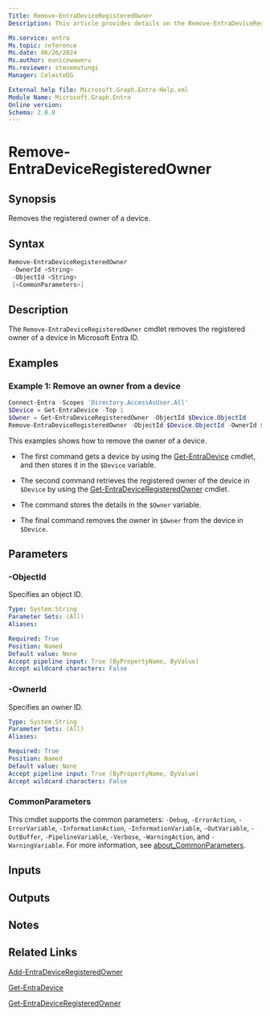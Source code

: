 ```yaml
---
Title: Remove-EntraDeviceRegisteredOwner
Description: This article provides details on the Remove-EntraDeviceRegisteredOwner command.

Ms.service: entra
Ms.topic: reference
Ms.date: 06/26/2024
Ms.author: eunicewaweru
Ms.reviewer: stevemutungi
Manager: CelesteDG

External help file: Microsoft.Graph.Entra-Help.xml
Module Name: Microsoft.Graph.Entra
Online version:
Schema: 2.0.0
---
```


# Remove-EntraDeviceRegisteredOwner

## Synopsis

Removes the registered owner of a device.

## Syntax

```powershell
Remove-EntraDeviceRegisteredOwner 
 -OwnerId <String> 
 -ObjectId <String> 
 [<CommonParameters>]
```

## Description

The `Remove-EntraDeviceRegisteredOwner` cmdlet removes the registered owner of a device in Microsoft Entra ID.

## Examples

### Example 1: Remove an owner from a device

```powershell
Connect-Entra -Scopes 'Directory.AccessAsUser.All'
$Device = Get-EntraDevice -Top 1
$Owner = Get-EntraDeviceRegisteredOwner -ObjectId $Device.ObjectId
Remove-EntraDeviceRegisteredOwner -ObjectId $Device.ObjectId -OwnerId $Owner.ObjectId
```

This examples shows how to remove the owner of a device.

- The first command gets a device by using the [Get-EntraDevice](./Get-EntraDevice.md) cmdlet, and then stores it in the `$Device` variable.  

- The second command retrieves the registered owner of the device in `$Device` by using the [Get-EntraDeviceRegisteredOwner](./Get-EntraDeviceRegisteredOwner.md) cmdlet.  

- The command stores the details in the `$Owner` variable.  

- The final command removes the owner in `$Owner` from the device in `$Device`.

## Parameters

### -ObjectId

Specifies an object ID.

```yaml
Type: System.String
Parameter Sets: (All)
Aliases:

Required: True
Position: Named
Default value: None
Accept pipeline input: True (ByPropertyName, ByValue)
Accept wildcard characters: False
```

### -OwnerId

Specifies an owner ID.

```yaml
Type: System.String
Parameter Sets: (All)
Aliases:

Required: True
Position: Named
Default value: None
Accept pipeline input: True (ByPropertyName, ByValue)
Accept wildcard characters: False
```

### CommonParameters

This cmdlet supports the common parameters: `-Debug`, `-ErrorAction`, `-ErrorVariable`, `-InformationAction`, `-InformationVariable`, `-OutVariable`, `-OutBuffer`, `-PipelineVariable`, `-Verbose`, `-WarningAction`, and `-WarningVariable`. For more information, see [about_CommonParameters](https://go.microsoft.com/fwlink/?LinkID=113216).

## Inputs

## Outputs

## Notes

## Related Links

[Add-EntraDeviceRegisteredOwner](Add-EntraDeviceRegisteredOwner.md)

[Get-EntraDevice](Get-EntraDevice.md)

[Get-EntraDeviceRegisteredOwner](Get-EntraDeviceRegisteredOwner.md)
